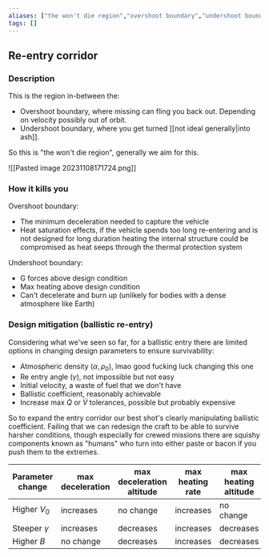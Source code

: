 ```yaml
---
aliases: ["the won't die region","overshoot boundary","undershoot boundary"]
tags: []
---
```


## Re-entry corridor

### Description

This is the region in-between the:
- Overshoot boundary, where missing can fling you back out. Depending on velocity possibly out of orbit.
- Undershoot boundary, where you get turned [[not ideal generally|into ash]].

So this is "the won't die region", generally we aim for this.

![[Pasted image 20231108171724.png]]

### How it kills you

Overshoot boundary:
- The minimum deceleration needed to capture the vehicle
- Heat saturation effects, if the vehicle spends too long re-entering and is not designed for long duration heating the internal structure could be compromised as heat seeps through the thermal protection system

Undershoot boundary:
- G forces above design condition
- Max heating above design condition
- Can't decelerate and burn up (unlikely for bodies with a dense atmosphere like Earth)

### Design mitigation (ballistic re-entry)

Considering what we've seen so far, for a ballistic entry there are limited options in changing design parameters to ensure survivability:
- Atmospheric density ($\alpha,\rho_{0}$), lmao good fucking luck changing this one
- Re entry angle ($\gamma$), not impossible but not easy
- Initial velocity, a waste of fuel that we don't have
- Ballistic coefficient, reasonably achievable
- Increase max $\dot Q$ or $\dot V$ tolerances, possible but probably expensive

So to expand the entry corridor our best shot's clearly manipulating ballistic coefficient. Failing that we can redesign the craft to be able to survive harsher conditions, though especially for crewed missions there are squishy components known as "humans" who turn into either paste or bacon if you push them to the extremes.

| Parameter change | max deceleration | max deceleration altitude | max heating rate | max heating altitude | landing accuracy | corridor width |
| ---------------- | ---------------- | ------------------------- | ---------------- | -------------------- | ---------------- | -------------- |
| Higher $V_{0}$   | increases        | no change                 | increases        | no change            | increases        | narrows        |
| Steeper $\gamma$ | increases        | decreases                 | increases        | decreases            | increases        | narrows        |
| Higher $B$       | no change        | decreases                 | increases        | decreases            | increases        | narrows        |
